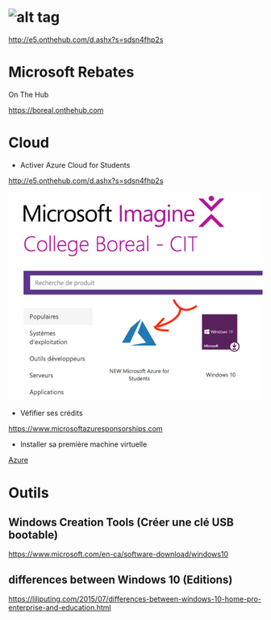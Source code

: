 


# ![alt tag](https://raw.githubusercontent.com/CollegeBoreal/Tutoriels/master/7.Microsoft/IMAGINE.png)

http://e5.onthehub.com/d.ashx?s=sdsn4fhp2s

# Microsoft Rebates

On The Hub

https://boreal.onthehub.com

# Cloud

* Activer Azure Cloud for Students

http://e5.onthehub.com/d.ashx?s=sdsn4fhp2s

![Alt Tag](./Free_Azure.png)

* Véfifier ses crédits

https://www.microsoftazuresponsorships.com

* Installer sa première machine virtuelle

[Azure](./AZURE.md)

# Outils

## Windows Creation Tools (Créer une clé USB bootable)

https://www.microsoft.com/en-ca/software-download/windows10

## differences between Windows 10 (Editions)
https://liliputing.com/2015/07/differences-between-windows-10-home-pro-enterprise-and-education.html
